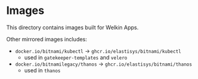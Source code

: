 # Images

This directory contains images built for Welkin Apps.

Other mirrored images includes:

- `docker.io/bitnami/kubectl` -> `ghcr.io/elastisys/bitnami/kubectl`
    - used in `gatekeeper-templates` and `velero`
- `docker.io/bitnamilegacy/thanos` -> `ghcr.io/elastisys/bitnami/thanos`
    - used in `thanos`
